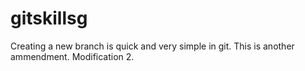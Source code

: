 # gitskillsg
Creating a new branch is quick and very simple in git.
This is another ammendment.
Modification 2.